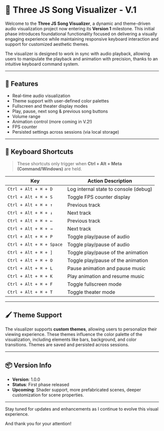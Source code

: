 # 🎵 Three JS Song Visualizer - V.1

Welcome to the **Three JS Song Visualizer**, a dynamic and theme-driven audio visualization project now entering its **Version 1** milestone. This initial phase introduces foundational functionality focused on delivering a visually engaging experience while maintaining responsive keyboard interaction and support for customized aesthetic themes.

The visualizer is designed to work in sync with audio playback, allowing users to manipulate the playback and animation with precision, thanks to an intuitive keyboard command system.

---

## 🚀 Features

- Real-time audio visualization
- Theme support with user-defined color palettes
- Fullscreen and theater display modes
- Play, pause, next song & previous song buttons
- Volume range
- Animation control (more coming in V.2!)
- FPS counter
- Persisted settings across sessions (via local storage)

---

## 🎹 Keyboard Shortcuts

> These shortcuts only trigger when **Ctrl + Alt + Meta (Command/Windows)** are held.

| Key                      | Action Description                    |
| ------------------------ | ------------------------------------- |
| `Ctrl + Alt + ⌘ + D`     | Log internal state to console (debug) |
| `Ctrl + Alt + ⌘ + S`     | Toggle FPS counter display            |
| `Ctrl + Alt + ⌘ + ↑`     | Previous track                        |
| `Ctrl + Alt + ⌘ + ↓`     | Next track                            |
| `Ctrl + Alt + ⌘ + ←`     | Previous track                        |
| `Ctrl + Alt + ⌘ + →`     | Next track                            |
| `Ctrl + Alt + ⌘ + P`     | Toggle play/pause of audio            |
| `Ctrl + Alt + ⌘ + Space` | Toggle play/pause of audio            |
| `Ctrl + Alt + ⌘ + ]`     | Toggle play/pause of the animation    |
| `Ctrl + Alt + ⌘ + O`     | Toggle play/pause of the animation    |
| `Ctrl + Alt + ⌘ + L`     | Pause animation and pause music       |
| `Ctrl + Alt + ⌘ + K`     | Play animation and resume music       |
| `Ctrl + Alt + ⌘ + F`     | Toggle fullscreen mode                |
| `Ctrl + Alt + ⌘ + T`     | Toggle theater mode                   |

---

## 🖌 Theme Support

The visualizer supports **custom themes**, allowing users to personalize their viewing experience. These themes influence the color palette of the visualization, including elements like bars, background, and color transitions. Themes are saved and persisted across sessions.

---

## 📦 Version Info

- **Version**: 1.0.0
- **Status**: First phase released
- **Upcoming**: Shader support, more prefabricated scenes, deeper customization for scene properties.

---

Stay tuned for updates and enhancements as I continue to evolve this visual experience.

And thank you for your attention!
